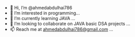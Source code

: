 - 👋 Hi, I’m @ahmedabdulhai786
- 👀 I’m interested in programming...
- 🌱 I’m currently learning JAVA ...
- 💞️ I’m looking to collaborate on JAVA basic DSA projects ...
- 📫 Reach me at ahmedabdulhai786@gmail.com ...

<!---
ahmedabdulhai786/ahmedabdulhai786 is a ✨ special ✨ repository because its `README.md` (this file) appears on your GitHub profile.
You can click the Preview link to take a look at your changes.
--->
